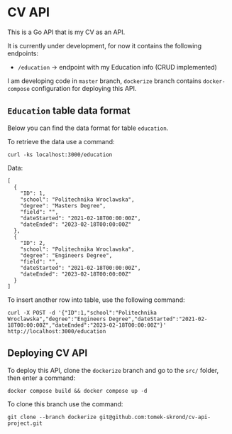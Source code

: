 # CV API

This is a Go API that is my CV as an API.

It is currently under development, for now it contains the following endpoints:
- `/education` -> endpoint with my Education info (CRUD implemented)


I am developing code in `master` branch, `dockerize` branch contains `docker-compose` configuration for deploying this API.


## `Education` table data format
Below you can find the data format for table `education`.

To retrieve the data use a command:
```
curl -ks localhost:3000/education
```

Data:
```
[
  {
    "ID": 1,
    "school": "Politechnika Wroclawska",
    "degree": "Masters Degree",
    "field": "",
    "dateStarted": "2021-02-18T00:00:00Z",
    "dateEnded": "2023-02-18T00:00:00Z"
  },
  {
    "ID": 2,
    "school": "Politechnika Wroclawska",
    "degree": "Engineers Degree",
    "field": "",
    "dateStarted": "2021-02-18T00:00:00Z",
    "dateEnded": "2023-02-18T00:00:00Z"
  }
]
```
To insert another row into table, use the following command:
```
curl -X POST -d '{"ID":1,"school":"Politechnika Wroclawska","degree":"Engineers Degree","dateStarted":"2021-02-18T00:00:00Z","dateEnded":"2023-02-18T00:00:00Z"}' http://localhost:3000/education
```

## Deploying CV API
To deploy this API, clone the `dockerize` branch and go to the `src/` folder, then enter a command:
```
docker compose build && docker compose up -d
```

To clone this branch use the command:
```
git clone --branch dockerize git@github.com:tomek-skrond/cv-api-project.git
```
